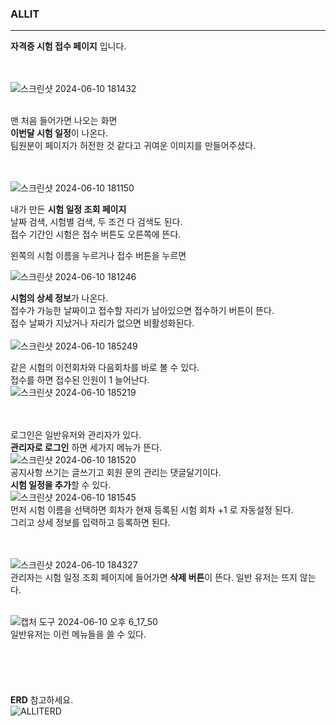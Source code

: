 ### ALLIT
---
**자격증 시험 접수 페이지** 입니다.<br><br><br>

![스크린샷 2024-06-10 181432](https://github.com/tyt9/ALLIT/assets/143326223/c3bfb91d-3a8b-4c00-b232-31e36b247b81)<br><br>

맨 처음 들어가면 나오는 화면<br>
**이번달 시험 일정**이 나온다.<br>
팀원분이 페이지가 허전한 것 같다고 귀여운 이미지를 만들어주셨다.<br><br><br>

![스크린샷 2024-06-10 181150](https://github.com/tyt9/ALLIT/assets/143326223/8348e6d8-a225-43e7-a16a-4841ed5ecd79)<br>

내가 만든 **시험 일정 조회 페이지**<br>
날짜 검색, 시험별 검색, 두 조건 다 검색도 된다.<br>
접수 기간인 시험은 접수 버튼도 오른쪽에 뜬다.<br>

왼쪽의 시험 이름을 누르거나 접수 버튼을 누르면<br>

![스크린샷 2024-06-10 181246](https://github.com/tyt9/ALLIT/assets/143326223/cc3b0210-764c-43b6-b7f5-211e843660af)<br>

**시험의 상세 정보**가 나온다.<br>
접수가 가능한 날짜이고 접수할 자리가 남아있으면 접수하기 버튼이 뜬다.<br>
접수 날짜가 지났거나 자리가 없으면 비활성화된다.<br><br>
![스크린샷 2024-06-10 185249](https://github.com/tyt9/ALLIT/assets/143326223/80bdc012-a35e-4fb3-b9f3-f98377422bd4)<br>


같은 시험의 이전회차와 다음회차를 바로 볼 수 있다.<br>
접수를 하면 접수된 인원이 1 늘어난다.<br>
![스크린샷 2024-06-10 185219](https://github.com/tyt9/ALLIT/assets/143326223/2dd26f75-d994-4e6c-8cbb-e7db11bf0a6d)<br><br><br>

로그인은 일반유저와 관리자가 있다.<br>
**관리자로 로그인** 하면 세가지 메뉴가 뜬다.<br>
![스크린샷 2024-06-10 181520](https://github.com/tyt9/ALLIT/assets/143326223/20ae6ff9-bf44-4279-8da7-c4713915d7d7)<br>
공지사항 쓰기는 글쓰기고 회원 문의 관리는 댓글달기이다.<br>
**시험 일정을 추가**할 수 있다.<br>
![스크린샷 2024-06-10 181545](https://github.com/tyt9/ALLIT/assets/143326223/51828271-e5ad-4199-abca-432f4d57726c)<br>
먼저 시험 이름을 선택하면 회차가 현재 등록된 시험 회차 +1 로 자동설정 된다.<br>
그리고 상세 정보를 입력하고 등록하면 된다.<br><br><br>

![스크린샷 2024-06-10 184327](https://github.com/tyt9/ALLIT/assets/143326223/60d7e1e2-3f47-4cf3-a3be-2be6bf4a0a24)<br>
관리자는 시험 일정 조회 페이지에 들어가면 **삭제 버튼**이 뜬다. 일반 유저는 뜨지 않는다.<br><br>


![캡처 도구 2024-06-10 오후 6_17_50](https://github.com/tyt9/ALLIT/assets/143326223/68789d45-e46f-48fc-a645-e98fad3ddfe3)<br>
일반유저는 이런 메뉴들을 쓸 수 있다.<br><br><br><br><br><br>
**ERD** 참고하세요.<br>
![ALLITERD](https://github.com/tyt9/ALLIT/assets/143326223/a544e08e-0001-484a-9bb2-3d40033d9b23)

